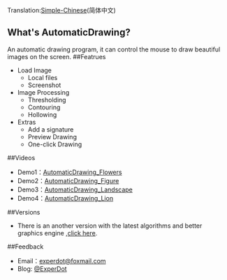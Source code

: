 Translation:[Simple-Chinese](./README-CN.md)(简体中文)

## What's AutomaticDrawing?
An automatic drawing program, it can control the mouse to draw beautiful images on the screen.
##Featrues

* Load Image
    *  Local files
    *  Screenshot
* Image Processing
    *  Thresholding
    *  Contouring
    *  Hollowing
* Extras
    *  Add a signature
    *  Preview Drawing
    *  One-click Drawing

##Videos
* Demo1：[AutomaticDrawing_Flowers](http://v.youku.com/v_show/id_XMTUwNTI5MTAwMA==.html)
* Demo2：[AutomaticDrawing_Figure](http://v.youku.com/v_show/id_XMTUwNjI2NzkwOA==.html)
* Demo3：[AutomaticDrawing_Landscape](http://v.youku.com/v_show/id_XMTUwODg2MTUxNg==.html)
* Demo4：[AutomaticDrawing_Lion](http://v.youku.com/v_show/id_XMTUxNDk5OTgxNg==.html)

##Versions
* There is an another version with the latest algorithms and better graphics engine ,[click here](https://github.com/experdot/ExperDot.EDGameEngine/tree/master/EDGameEngine.Visuals/GameObject/Model/GameVisual/AutoDraw).

##Feedback
* Email：experdot@foxmail.com
* Blog: [@ExperDot](http://www.cnblogs.com/experdot/)
